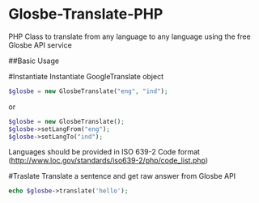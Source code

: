 Glosbe-Translate-PHP
====================

PHP Class to translate from any language to any language using the free Glosbe API service

##Basic Usage

#Instantiate 
Instantiate GoogleTranslate object

```php
$glosbe = new GlosbeTranslate("eng", "ind"); 
```

or 

```php
$glosbe = new GlosbeTranslate(); 
$glosbe->setLangFrom("eng");
$glosbe->setLangTo("ind");
```
Languages should be provided in ISO 639-2 Code format (http://www.loc.gov/standards/iso639-2/php/code_list.php)

#Traslate
Translate a sentence and get raw answer from Glosbe API

```php 
echo $glosbe->translate('hello');
```





